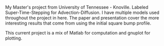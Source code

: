 My Master's project from University of Tennessee - Knoville.
Labeled Super-Time-Stepping for Advection-Diffusion.
I have multiple models used throughout the project in here.
The paper and presentation cover the more interesting results
that come from using the initial square bump profile.

This current project is a mix of Matlab for computation and
gnuplot for plotting.
